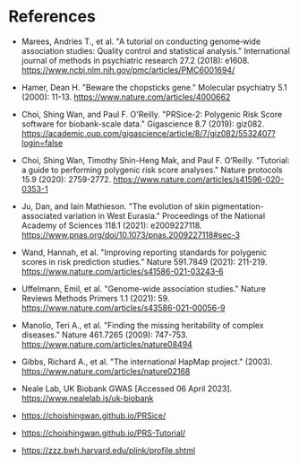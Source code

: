 # References

- Marees, Andries T., et al. "A tutorial on conducting genome‐wide association studies: Quality control and statistical analysis." International journal of methods in psychiatric research 27.2 (2018): e1608. https://www.ncbi.nlm.nih.gov/pmc/articles/PMC6001694/

- Hamer, Dean H. "Beware the chopsticks gene." Molecular psychiatry 5.1 (2000): 11-13.
https://www.nature.com/articles/4000662

- Choi, Shing Wan, and Paul F. O'Reilly. "PRSice-2: Polygenic Risk Score software for biobank-scale data." Gigascience 8.7 (2019): giz082. https://academic.oup.com/gigascience/article/8/7/giz082/5532407?login=false

- Choi, Shing Wan, Timothy Shin-Heng Mak, and Paul F. O’Reilly. "Tutorial: a guide to performing polygenic risk score analyses." Nature protocols 15.9 (2020): 2759-2772. https://www.nature.com/articles/s41596-020-0353-1 

- Ju, Dan, and Iain Mathieson. "The evolution of skin pigmentation-associated variation in West Eurasia." Proceedings of the National Academy of Sciences 118.1 (2021): e2009227118. https://www.pnas.org/doi/10.1073/pnas.2009227118#sec-3 

- Wand, Hannah, et al. "Improving reporting standards for polygenic scores in risk prediction studies." Nature 591.7849 (2021): 211-219. https://www.nature.com/articles/s41586-021-03243-6
 
- Uffelmann, Emil, et al. "Genome-wide association studies." Nature Reviews Methods Primers 1.1 (2021): 59. https://www.nature.com/articles/s43586-021-00056-9

- Manolio, Teri A., et al. "Finding the missing heritability of complex diseases." Nature 461.7265 (2009): 747-753. https://www.nature.com/articles/nature08494

- Gibbs, Richard A., et al. "The international HapMap project." (2003). https://www.nature.com/articles/nature02168

- Neale Lab, UK Biobank GWAS [Accessed 06 April 2023]. https://www.nealelab.is/uk-biobank

- https://choishingwan.github.io/PRSice/

- https://choishingwan.github.io/PRS-Tutorial/

- https://zzz.bwh.harvard.edu/plink/profile.shtml

   